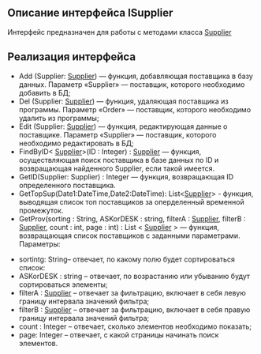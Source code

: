 ## Описание интерфейса ISupplier
Интерфейс предназначен для работы с методами класса [Supplier](https://github.com/mrsmyc/itsaboutsmyc/blob/master/Supplier.md)
## Реализация интерфейса
* Add (Supplier: [Supplier](https://github.com/mrsmyc/itsaboutsmyc/blob/master/Supplier.md)) — функция, добавляющая поставщика в базу данных. Параметр «Supplier» — поставщик, которого необходимо добавить в БД;
* Del (Supplier: [Supplier](https://github.com/mrsmyc/itsaboutsmyc/blob/master/Supplier.md)) — функция, удаляющая поставщика из программы. Параметр «Order» — поставщик, которого необходимо удалить из программы;
* Edit (Supplier: [Supplier](https://github.com/mrsmyc/itsaboutsmyc/blob/master/Supplier.md)) — функция, редактирующая данные о поставщике. Параметр «Supplier» — поставщик, которого необходимо редактировать в БД;
* FindByID< [Supplier](https://github.com/mrsmyc/itsaboutsmyc/blob/master/Supplier.md )>(ID : Integer) : [Supplier](https://github.com/mrsmyc/itsaboutsmyc/blob/master/Supplier.md) — функция, осуществляющая поиск поставщика в базе данных по ID и возвращающая найденного Supplier, если такой имеется. 
* GetID(Supplier: Supplier) : Integer — функция, возвращающая ID определенного поставщика. 
* GetTopSup(Date1:DateTime,Date2:DateTime): List<[Supplier](https://github.com/mrsmyc/itsaboutsmyc/blob/master/Supplier.md)> - функция, выводящая список топ поставщиков за оперделенный временной промежуток.
* GetProv(sorting : String, ASKorDESK : string, filterA : [Supplier](https://github.com/mrsmyc/itsaboutsmyc/blob/master/Supplier.md), filterB : [Supplier](https://github.com/mrsmyc/itsaboutsmyc/blob/master/Supplier.md), count : int, page : int) : List < [Supplier](https://github.com/mrsmyc/itsaboutsmyc/blob/master/Supplier.md) > — функция, возвращающая список поставщиков с заданными параметрами.
 Параметры: 
-	sortintg: String– отвечает, по какому полю будет сортироваться список:
-	ASKorDESK : string – отвечает, по возрастанию или убыванию будут сортироваться элементы;
-	filterA : [Supplier](https://github.com/mrsmyc/itsaboutsmyc/blob/master/Supplier.md) – отвечает за фильтрацию, включает в себя левую границу интервала значений фильтра;
-	filterB : [Supplier](https://github.com/mrsmyc/itsaboutsmyc/blob/master/Supplier.md) – отвечает за фильтрацию, включает в себя правую границу интервала значений фильтра; 
-	count : Integer – отвечает, сколько элементов необходимо показать;
-	page: Integer – отвечает, с какой страницы начинать поиск элементов.

